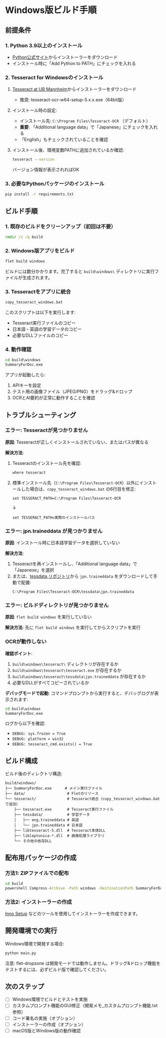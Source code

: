 # Windows版ビルド手順

## 前提条件

### 1. Python 3.9以上のインストール
- [Python公式サイト](https://www.python.org/downloads/windows/)からインストーラーをダウンロード
- インストール時に「Add Python to PATH」にチェックを入れる

### 2. Tesseract for Windowsのインストール
1. [Tesseract at UB Mannheim](https://github.com/UB-Mannheim/tesseract/wiki)からインストーラーをダウンロード
   - 推奨: tesseract-ocr-w64-setup-5.x.x.exe（64bit版）

2. インストール時の設定:
   - インストール先: `C:\Program Files\Tesseract-OCR` （デフォルト）
   - **重要**: 「Additional language data」で「Japanese」にチェックを入れる
   - 「English」もチェックされていることを確認

3. インストール後、環境変数PATHに追加されているか確認:
   ```cmd
   tesseract --version
   ```
   バージョン情報が表示されればOK

### 3. 必要なPythonパッケージのインストール
```cmd
pip install -r requirements.txt
```

## ビルド手順

### 1. 既存のビルドをクリーンアップ（初回は不要）
```cmd
rmdir /s /q build
```

### 2. Windows版アプリをビルド
```cmd
flet build windows
```

ビルドには数分かかります。完了すると `build\windows\` ディレクトリに実行ファイルが生成されます。

### 3. Tesseractをアプリに統合
```cmd
copy_tesseract_windows.bat
```

このスクリプトは以下を実行します:
- Tesseract実行ファイルのコピー
- 日本語・英語の学習データのコピー
- 必要なDLLファイルのコピー

### 4. 動作確認
```cmd
cd build\windows
SummaryForDoc.exe
```

アプリが起動したら:
1. APIキーを設定
2. テスト用の画像ファイル（JPEG/PNG）をドラッグ&ドロップ
3. OCRとAI要約が正常に動作することを確認

## トラブルシューティング

### エラー: Tesseractが見つかりません
**原因**: Tesseractが正しくインストールされていない、またはパスが異なる

**解決方法**:
1. Tesseractのインストール先を確認:
   ```cmd
   where tesseract
   ```

2. 標準インストール先（`C:\Program Files\Tesseract-OCR`）以外にインストールした場合は、`copy_tesseract_windows.bat` の6行目を修正:
   ```batch
   set TESSERACT_PATH=C:\Program Files\Tesseract-OCR
   ```
   ↓
   ```batch
   set TESSERACT_PATH=実際のインストールパス
   ```

### エラー: jpn.traineddata が見つかりません
**原因**: インストール時に日本語学習データを選択していない

**解決方法**:
1. Tesseractを再インストールし、「Additional language data」で「Japanese」を選択
2. または、[tessdata リポジトリ](https://github.com/tesseract-ocr/tessdata)から `jpn.traineddata` をダウンロードして手動で配置:
   ```
   C:\Program Files\Tesseract-OCR\tessdata\jpn.traineddata
   ```

### エラー: ビルドディレクトリが見つかりません
**原因**: `flet build windows` を実行していない

**解決方法**:
先に `flet build windows` を実行してからスクリプトを実行

### OCRが動作しない
**確認ポイント**:
1. `build\windows\tesseract\` ディレクトリが存在するか
2. `build\windows\tesseract\tesseract.exe` が存在するか
3. `build\windows\tesseract\tessdata\jpn.traineddata` が存在するか
4. 必要なDLLがすべてコピーされているか

**デバッグモードで起動**:
コマンドプロンプトから実行すると、デバッグログが表示されます:
```cmd
cd build\windows
SummaryForDoc.exe
```

ログから以下を確認:
- `DEBUG: sys.frozen = True`
- `DEBUG: platform = win32`
- `DEBUG: tesseract_cmd.exists() = True`

## ビルド構成

ビルド後のディレクトリ構造:
```
build/windows/
├── SummaryForDoc.exe      # メイン実行ファイル
├── data/                   # Fletのリソース
└── tesseract/              # Tesseract統合（copy_tesseract_windows.batで追加）
    ├── tesseract.exe       # Tesseract実行ファイル
    ├── tessdata/           # 学習データ
    │   ├── eng.traineddata # 英語
    │   └── jpn.traineddata # 日本語
    ├── libtesseract-5.dll  # Tesseract本体DLL
    ├── libleptonica-*.dll  # 画像処理ライブラリ
    └── その他の依存DLL
```

## 配布用パッケージの作成

### 方法1: ZIPファイルでの配布
```cmd
cd build
powershell Compress-Archive -Path windows -DestinationPath SummaryForDoc-Windows.zip
```

### 方法2: インストーラーの作成
[Inno Setup](https://jrsoftware.org/isinfo.php) などのツールを使用してインストーラーを作成できます。

## 開発環境での実行

Windows環境で開発する場合:
```cmd
python main.py
```

注意: flet-dropzone は開発モードでは動作しません。ドラッグ&ドロップ機能をテストするには、必ずビルド版で確認してください。

## 次のステップ

- [ ] Windows環境でビルドとテストを実施
- [ ] カスタムプロンプト機能のGUI修正（開発メモ_カスタムプロンプト機能.txt参照）
- [ ] コード署名の実施（オプション）
- [ ] インストーラーの作成（オプション）
- [ ] macOS版とWindows版の動作確認
